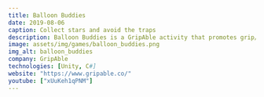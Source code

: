 ```yaml
---
title: Balloon Buddies
date: 2019-08-06
caption: Collect stars and avoid the traps
description: Balloon Buddies is a GripAble activity that promotes grip/release for exercise and rehabilitation. Balloon Buddies lets you control a friendly little owl tied to a ballon, trying to collect as many stars along the path as possible, while avoiding obstacles and traps.
image: assets/img/games/balloon_buddies.png
img_alt: balloon_buddies
company: GripAble
technologies: [Unity, C#]
website: "https://www.gripable.co/"
youtube: ["xUuKeh1qPNM"]
---
```

